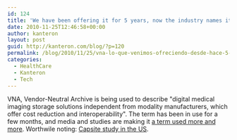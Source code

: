 ```yaml
---
id: 124
title: 'We have been offering it for 5 years, now the industry names it: VNA'
date: 2010-11-25T12:46:58+00:00
author: kanteron
layout: post
guid: http://kanteron.com/blog/?p=120
permalink: /blog/2010/11/25/vna-lo-que-venimos-ofreciendo-desde-hace-5-anos-tiene-nombre/
categories:
  - HealthCare
  - Kanteron
  - Tech
---
```

VNA, Vendor-Neutral Archive is being used to describe "digital medical imaging storage solutions independent from modality manufacturers, which offer cost reduction and interoperability". The term has been in use for a few months, and media and studies are making it [a term used more and more](http://www.auntminnie.com/redirect/redirect.asp?ItemID=92824&wf=1236). Worthwile noting: [Capsite study in the US](http://capsite.com/assets/Uploads/CapSite-2010-U-S-VNA-Study-TOC.pdf).